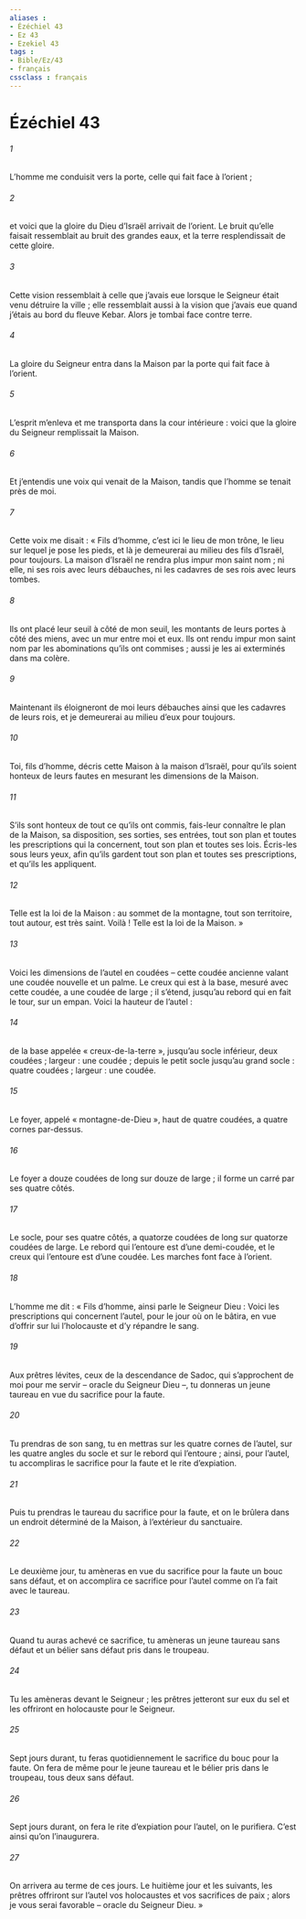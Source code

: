 ```yaml
---
aliases : 
- Ézéchiel 43
- Ez 43
- Ezekiel 43
tags : 
- Bible/Ez/43
- français
cssclass : français
---
```


# Ézéchiel 43

###### 1
L’homme me conduisit vers la porte, celle qui fait face à l’orient ;
###### 2
et voici que la gloire du Dieu d’Israël arrivait de l’orient. Le bruit qu’elle faisait ressemblait au bruit des grandes eaux, et la terre resplendissait de cette gloire.
###### 3
Cette vision ressemblait à celle que j’avais eue lorsque le Seigneur était venu détruire la ville ; elle ressemblait aussi à la vision que j’avais eue quand j’étais au bord du fleuve Kebar. Alors je tombai face contre terre.
###### 4
La gloire du Seigneur entra dans la Maison par la porte qui fait face à l’orient.
###### 5
L’esprit m’enleva et me transporta dans la cour intérieure : voici que la gloire du Seigneur remplissait la Maison.
###### 6
Et j’entendis une voix qui venait de la Maison, tandis que l’homme se tenait près de moi.
###### 7
Cette voix me disait : « Fils d’homme, c’est ici le lieu de mon trône, le lieu sur lequel je pose les pieds, et là je demeurerai au milieu des fils d’Israël, pour toujours. La maison d’Israël ne rendra plus impur mon saint nom ; ni elle, ni ses rois avec leurs débauches, ni les cadavres de ses rois avec leurs tombes.
###### 8
Ils ont placé leur seuil à côté de mon seuil, les montants de leurs portes à côté des miens, avec un mur entre moi et eux. Ils ont rendu impur mon saint nom par les abominations qu’ils ont commises ; aussi je les ai exterminés dans ma colère.
###### 9
Maintenant ils éloigneront de moi leurs débauches ainsi que les cadavres de leurs rois, et je demeurerai au milieu d’eux pour toujours.
###### 10
Toi, fils d’homme, décris cette Maison à la maison d’Israël, pour qu’ils soient honteux de leurs fautes en mesurant les dimensions de la Maison.
###### 11
S’ils sont honteux de tout ce qu’ils ont commis, fais-leur connaître le plan de la Maison, sa disposition, ses sorties, ses entrées, tout son plan et toutes les prescriptions qui la concernent, tout son plan et toutes ses lois. Écris-les sous leurs yeux, afin qu’ils gardent tout son plan et toutes ses prescriptions, et qu’ils les appliquent.
###### 12
Telle est la loi de la Maison : au sommet de la montagne, tout son territoire, tout autour, est très saint. Voilà ! Telle est la loi de la Maison. »
###### 13
Voici les dimensions de l’autel en coudées – cette coudée ancienne valant une coudée nouvelle et un palme. Le creux qui est à la base, mesuré avec cette coudée, a une coudée de large ; il s’étend, jusqu’au rebord qui en fait le tour, sur un empan. Voici la hauteur de l’autel :
###### 14
de la base appelée « creux-de-la-terre », jusqu’au socle inférieur, deux coudées ; largeur : une coudée ; depuis le petit socle jusqu’au grand socle : quatre coudées ; largeur : une coudée.
###### 15
Le foyer, appelé « montagne-de-Dieu », haut de quatre coudées, a quatre cornes par-dessus.
###### 16
Le foyer a douze coudées de long sur douze de large ; il forme un carré par ses quatre côtés.
###### 17
Le socle, pour ses quatre côtés, a quatorze coudées de long sur quatorze coudées de large. Le rebord qui l’entoure est d’une demi-coudée, et le creux qui l’entoure est d’une coudée. Les marches font face à l’orient.
###### 18
L’homme me dit : « Fils d’homme, ainsi parle le Seigneur Dieu : Voici les prescriptions qui concernent l’autel, pour le jour où on le bâtira, en vue d’offrir sur lui l’holocauste et d’y répandre le sang.
###### 19
Aux prêtres lévites, ceux de la descendance de Sadoc, qui s’approchent de moi pour me servir – oracle du Seigneur Dieu –, tu donneras un jeune taureau en vue du sacrifice pour la faute.
###### 20
Tu prendras de son sang, tu en mettras sur les quatre cornes de l’autel, sur les quatre angles du socle et sur le rebord qui l’entoure ; ainsi, pour l’autel, tu accompliras le sacrifice pour la faute et le rite d’expiation.
###### 21
Puis tu prendras le taureau du sacrifice pour la faute, et on le brûlera dans un endroit déterminé de la Maison, à l’extérieur du sanctuaire.
###### 22
Le deuxième jour, tu amèneras en vue du sacrifice pour la faute un bouc sans défaut, et on accomplira ce sacrifice pour l’autel comme on l’a fait avec le taureau.
###### 23
Quand tu auras achevé ce sacrifice, tu amèneras un jeune taureau sans défaut et un bélier sans défaut pris dans le troupeau.
###### 24
Tu les amèneras devant le Seigneur ; les prêtres jetteront sur eux du sel et les offriront en holocauste pour le Seigneur.
###### 25
Sept jours durant, tu feras quotidiennement le sacrifice du bouc pour la faute. On fera de même pour le jeune taureau et le bélier pris dans le troupeau, tous deux sans défaut.
###### 26
Sept jours durant, on fera le rite d’expiation pour l’autel, on le purifiera. C’est ainsi qu’on l’inaugurera.
###### 27
On arrivera au terme de ces jours. Le huitième jour et les suivants, les prêtres offriront sur l’autel vos holocaustes et vos sacrifices de paix ; alors je vous serai favorable – oracle du Seigneur Dieu. »
